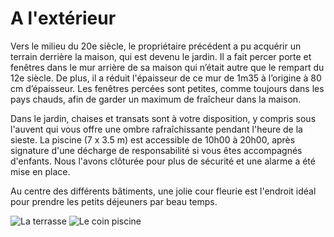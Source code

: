 # A l'extérieur

Vers le milieu du 20e siècle, le propriétaire précédent a pu acquérir un terrain 
derrière la maison, qui est devenu le jardin. Il a fait percer porte et fenêtres 
dans le mur arrière de sa maison qui n’était autre que le rempart du 12e siècle. 
De plus, il a réduit l'épaisseur de ce mur de 1m35 à l’origine à 80 cm 
d’épaisseur. Les fenêtres percées sont petites, comme toujours dans les pays 
chauds, afin de garder un maximum de fraîcheur dans la maison.

Dans le jardin, chaises et transats sont à votre disposition, y compris sous 
l'auvent qui vous offre une ombre rafraîchissante pendant l'heure de la sieste. 
La piscine (7 x 3.5 m) est accessible de 10h00 à 20h00, après signature d'une 
décharge de responsabilité si vous êtes accompagnés d'enfants. Nous l'avons 
clôturée pour plus de sécurité et une alarme a été mise en place.

Au centre des différents bâtiments, une jolie cour fleurie est l'endroit idéal 
pour prendre les petits déjeuners par beau temps.

![La terrasse](/images/exterieur.jpg)
![Le coin piscine](/images/exterieur-detail.jpg)

